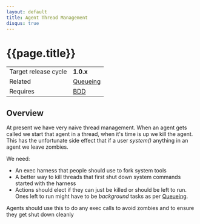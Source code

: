 ```yaml
---
layout: default
title: Agent Thread Management
disqus: true
---
```

[Queueing]: queueing_and_scheduling.html
[BDD]: cucumber.html

# {{page.title}}

|                    |         |
|--------------------|---------|
|Target release cycle|**1.0.x**|
|Related|[Queueing]|
|Requires|[BDD]|

## Overview

At present we have very naive thread management.  When an agent gets called we start that agent in a thread, when it's time is up we kill the agent.  This has the unfortunate side effect that if a user _system()_ anything in an agent we leave zombies.

We need:

 * An exec harness that people should use to fork system tools
 * A better way to kill threads that first shut down system commands started with the harness
 * Actions should elect if they can just be killed or should be left to run.  Ones left to run might have to be _background_ tasks as per [Queueing].

Agents should use this to do any exec calls to avoid zombies and to ensure they get shut down cleanly

